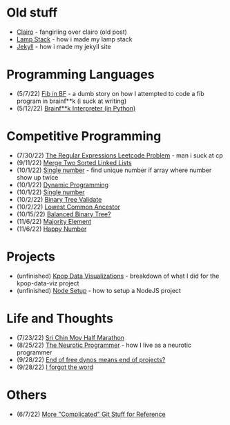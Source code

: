 # Old stuff
- [Clairo](/posts/clairo.md) - fangirling over clairo (old post)
- [Lamp Stack](/posts/lamp_stack.md) - how i made my lamp stack
- [Jekyll](/posts/jekyll.md) - how i made my jekyll site

# Programming Languages

- (5/7/22) [Fib in BF](/posts/fib_in_bf.md) - a dumb story on how I attempted to code a fib program in brainf**k (i suck at writing)
- (5/12/22) [Brainf**k Interpreter (in Python)](/posts/bf_interpreter_in_python.md)

# Competitive Programming

- (7/30/22) [The Regular Expressions Leetcode Problem](/posts/cp/reg-ex.md) - man i suck at cp
- (9/11/22) [Merge Two Sorted Linked Lists](/posts/cp/merge_two_sorted_list.md)
- (10/1/22) [Single number](/posts/cp/single_number.md) - find unique number if array where number show up twice
- (10/1/22) [Dynamic Programming](/posts/cp/dynamic_programming.md)
- (10/1/22) [Single number](/posts/cp/single_number.md)
- (10/2/22) [Binary Tree Validate](/posts/cp/binary_tree_validate.md)
- (10/2/22) [Lowest Common Ancestor](/posts/cp/lowest_common_ancestor.md)
- (10/15/22) [Balanced Binary Tree?](/posts/cp/balanced_bt.md)
- (11/6/22) [Majority Element](/posts/cp/majority_element.md)
- (11/6/22) [Happy Number](/posts/cp/happy_number.md)

# Projects
- (unfinished) [Kpop Data Visualizations](/posts/kpop-data-viz.md) - breakdown of what I did for the kpop-data-viz project
- (unfinished) [Node Setup](/posts/node-setup.md) - how to setup a NodeJS project

# Life and Thoughts
- (7/23/22) [Sri Chin Moy Half Marathon](/posts/half-marathon.md)
- (8/25/22) [The Neurotic Programmer](/posts/the-neurotic-programmer.md) - how I live as a neurotic programmer
- (9/28/22) [End of free dynos means end of projects?](/posts/frugal_deployment.md)
- (9/28/22) [I forgot the word](/posts/idk.md)

# Others
- (6/7/22) [More "Complicated" Git Stuff for Reference](/posts/git_stuff.md)


